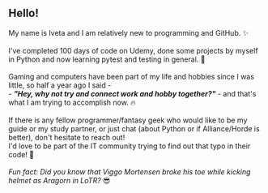 ## Hello! 


My name is Iveta and I am relatively new to programming and GitHub. ✨\
\
I've completed 100 days of code on Udemy, done some projects by myself in Python and now learning pytest and testing in general. 🌱\
\
Gaming and computers have been part of my life and hobbies since I was little, so half a year ago I said - \
    - ***"Hey, why not try and connect work and hobby together?"*** - and that's what I am trying to accomplish now. 🔥\
    \
If there is any fellow programmer/fantasy geek who would like to be my guide or my study partner, or just chat (about Python or if Alliance/Horde is better), don't hesitate to reach out!\
I'd love to be part of the IT community trying to find out that typo in their code! 🙌\
\
*Fun fact: Did you know that Viggo Mortensen broke his toe while kicking helmet as Aragorn in LoTR?* 😎

